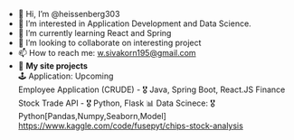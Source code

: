 - 👋 Hi, I’m @heissenberg303
- 👀 I’m interested in Application Development and Data Science.
- 🌱 I’m currently learning React and Spring
- 💞️ I’m looking to collaborate on interesting project
- 📫 How to reach me: w.sivakorn195@gmail.com
- :gift: **My site projects**  
                         :joystick: Application: Upcoming  
                                                 Employee Application (CRUDE) - :medal_military: Java, Spring Boot, React.JS
                                                 Finance Stock Trade API - :medal_military: Python, Flask
                         :bar_chart: Data Scinece: :medal_military: Python[Pandas,Numpy,Seaborn,Model]
                                                  https://www.kaggle.com/code/fusepyt/chips-stock-analysis

<!---
heissenberg303/heissenberg303 is a ✨ special ✨ repository because its `README.md` (this file) appears on your GitHub profile.
You can click the Preview link to take a look at your changes.
--->
